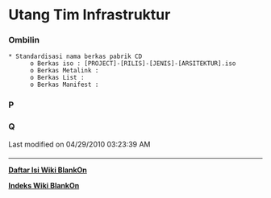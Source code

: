 # Utang Tim Infrastruktur
### Ombilin
    * Standardisasi nama berkas pabrik CD
          o Berkas iso : [PROJECT]-[RILIS]-[JENIS]-[ARSITEKTUR].iso
          o Berkas Metalink :
          o Berkas List :
          o Berkas Manifest :
### P
### Q
Last modified on 04/29/2010 03:23:39 AM
#### 
    
 
 
 
 
 
---
[**Daftar Isi Wiki BlankOn**](/DaftarIsi/README.md)
 
[**Indeks Wiki BlankOn**](/Indeks.md)
